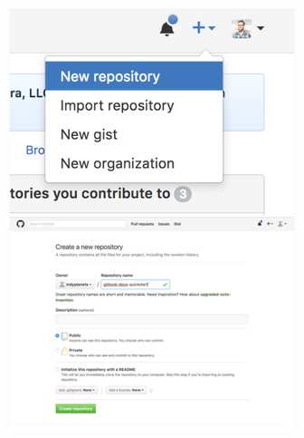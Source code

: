 <img src="/images/github-new-repo.png" class="img-size md">

<img src="/images/github-create-new-repo.png" class="img-size">